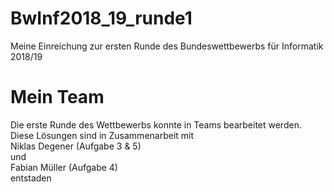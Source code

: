 # BwInf2018_19_runde1
Meine Einreichung zur ersten Runde des Bundeswettbewerbs für Informatik 2018/19

# Mein Team
Die erste Runde des Wettbewerbs konnte in Teams bearbeitet werden.
Diese Lösungen sind in Zusammenarbeit mit
<br/> Niklas Degener (Aufgabe 3 & 5)
<br/> und
<br/> Fabian Müller (Aufgabe 4)
<br/>entstaden
